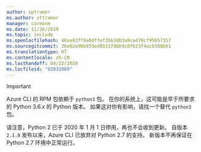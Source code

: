 ```yaml
---
author: sptramer
ms.author: sttramer
manager: carmonm
ms.date: 11/26/2019
ms.topic: include
ms.openlocfilehash: 48aa83ff9a0dffef3563db3a9ca470cf95657357
ms.sourcegitcommit: 36e02e96b955ed0531f98b9c0f623f4acb508661
ms.translationtype: HT
ms.contentlocale: zh-CN
ms.lasthandoff: 04/22/2020
ms.locfileid: "82031009"
---
```

> [!IMPORTANT]
>
> Azure CLI 的 RPM 包依赖于 `python3` 包。 在你的系统上，这可能是早于所要求的 Python 3.6.x 的 Python 版本。 如果这对你有影响，请找一个替代 `python3` 包。
>
> 请注意，Python 2 已于 2020 年 1 月 1 日停用，再也不会收到更新。 自版本 `2.1.0` 发布以来，Azure CLI 已放弃对 Python 2.7 的支持。 新版本不再保证在 Python 2.7 环境中正常运行。
